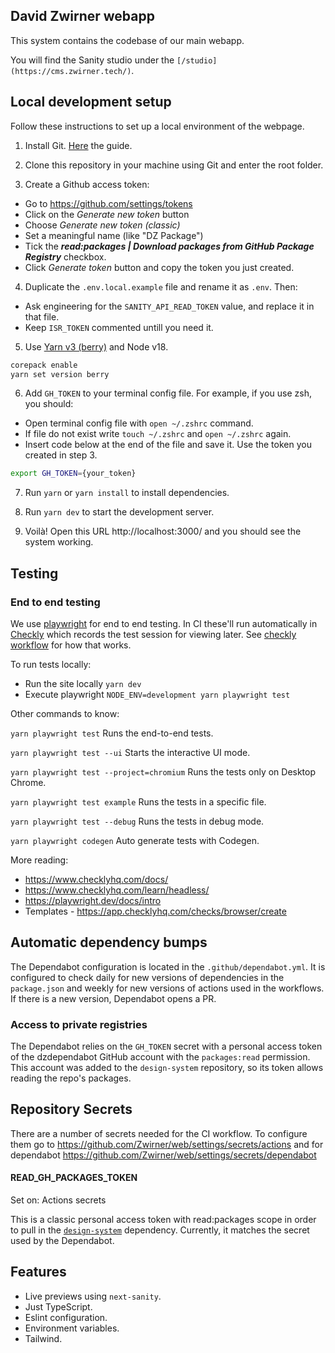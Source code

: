 ## David Zwirner webapp

This system contains the codebase of our main webapp.

You will find the Sanity studio under the `[/studio](https://cms.zwirner.tech/)`.

## Local development setup

Follow these instructions to set up a local environment of the webpage.

1. Install Git. [Here](https://git-scm.com/book/en/v2/Getting-Started-Installing-Git) the guide.

2. Clone this repository in your machine using Git and enter the root folder.

3. Create a Github access token:

- Go to https://github.com/settings/tokens
- Click on the _Generate new token_ button
- Choose _Generate new token (classic)_
- Set a meaningful name (like "DZ Package")
- Tick the **_read:packages | Download packages from GitHub Package Registry_** checkbox.
- Click _Generate token_ button and copy the token you just created.

4. Duplicate the `.env.local.example` file and rename it as `.env`. Then:

- Ask engineering for the `SANITY_API_READ_TOKEN` value, and replace it in that file.
- Keep `ISR_TOKEN` commented untill you need it.

5. Use [Yarn v3 (berry)](https://yarnpkg.com/getting-started/install) and Node v18.

```sh
corepack enable
yarn set version berry
```

6. Add `GH_TOKEN` to your terminal config file. For example, if you use zsh, you should:

- Open terminal config file with `open ~/.zshrc` command.
- If file do not exist write `touch ~/.zshrc` and `open ~/.zshrc` again.
- Insert code below at the end of the file and save it. Use the token you created in step 3.

```sh
export GH_TOKEN={your_token}
```

7. Run `yarn` or `yarn install` to install dependencies.

8. Run `yarn dev` to start the development server.

9. Voilà! Open this URL http://localhost:3000/ and you should see the system working.

## Testing

### End to end testing

We use [playwright](https://playwright.dev/) for end to end testing.
In CI these'll run automatically in [Checkly](https://www.checklyhq.com/) which records the test session for viewing later. See [checkly workflow](.github/workflows/checkly.yml) for how that works.

To run tests locally:

- Run the site locally `yarn dev`
- Execute playwright `NODE_ENV=development yarn playwright test`

Other commands to know:

`yarn playwright test`
Runs the end-to-end tests.

`yarn playwright test --ui`
Starts the interactive UI mode.

`yarn playwright test --project=chromium`
Runs the tests only on Desktop Chrome.

`yarn playwright test example`
Runs the tests in a specific file.

`yarn playwright test --debug`
Runs the tests in debug mode.

`yarn playwright codegen`
Auto generate tests with Codegen.

More reading:

- https://www.checklyhq.com/docs/
- https://www.checklyhq.com/learn/headless/
- https://playwright.dev/docs/intro
- Templates - https://app.checklyhq.com/checks/browser/create

## Automatic dependency bumps

The Dependabot configuration is located in the `.github/dependabot.yml`. It is
configured to check daily for new versions of dependencies in the `package.json`
and weekly for new versions of actions used in the workflows. If there is a new
version, Dependabot opens a PR.

### Access to private registries

The Dependabot relies on the `GH_TOKEN` secret with a personal access token of
the dzdependabot GitHub account with the `packages:read` permission. This account
was added to the `design-system` repository, so its token allows reading the
repo's packages.

## Repository Secrets

There are a number of secrets needed for the CI workflow.
To configure them go to https://github.com/Zwirner/web/settings/secrets/actions
and for dependabot https://github.com/Zwirner/web/settings/secrets/dependabot

#### READ_GH_PACKAGES_TOKEN

Set on: Actions secrets

This is a classic personal access token with read:packages scope in order to pull
in the [`design-system`][design-system-repo] dependency. Currently, it matches
the secret used by the Dependabot.

## Features

- Live previews using `next-sanity`.
- Just TypeScript.
- Eslint configuration.
- Environment variables.
- Tailwind.

[vercel-deploy]: https://vercel.com/new/clone?repository-url=https%3A%2F%2Fgithub.com%2Fmariuslundgard%2Fsanity-template-nextjs&repository-name=sanity-template-nextjs&project-name=sanity-template-nextjs&demo-title=Next.js%20with%20Sanity&demo-description=A%20Sanity-powered%20Next.js%20app%20with%20instant%20previews&demo-url=https%3A%2F%2Fsanity-template-nextjs-delta.vercel.app%2F%2F%3Futm_source%3Dvercel%26utm_medium%3Dreferral&demo-image=https%3A%2F%2Fuser-images.githubusercontent.com%2F406933%2F211022598-9b541676-fa68-4618-8a56-92381e075260.png&integration-ids=oac_hb2LITYajhRQ0i4QznmKH7gx&external-id=nextjs%3Btemplate%3Dsanity-template-nextjs
[design-system-repo]: https://github.com/Zwirner/design-system
